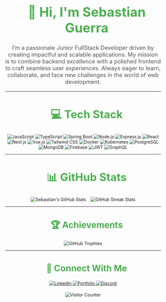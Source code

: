 <div id="user-content-toc" align="center">
  <ul>
    <summary>
      <h1 align="center" style="font-size: 3em; color: #4CAF50;">👋 Hi, I'm Sebastian Guerra</h1>
    </summary>
  </ul>
</div>

<p align="center" style="font-size: 1.3em; margin: 20px 0; color: #555;">
  I’m a passionate Junior FullStack Developer driven by creating impactful and scalable applications.  
  My mission is to combine backend excellence with a polished frontend to craft seamless user experiences.  
  Always eager to learn, collaborate, and face new challenges in the world of web development.
</p>

---

<div id="user-content-toc" align="center">
  <ul>
    <summary><h2 style="color: #4CAF50; font-size: 2.5em;">💻 Tech Stack</h2></summary>
  </ul>
</div>

<div align="center">
  <p>
    <img src="https://img.shields.io/badge/JavaScript-%23F7DF1E.svg?style=for-the-badge&logo=JavaScript&logoColor=black" alt="JavaScript"/>
    <img src="https://img.shields.io/badge/TypeScript-%23007ACC.svg?style=for-the-badge&logo=typescript&logoColor=white" alt="TypeScript"/>
    <img src="https://img.shields.io/badge/Spring_Boot-%236DB33F.svg?style=for-the-badge&logo=spring-boot&logoColor=white" alt="Spring Boot"/>
    <img src="https://img.shields.io/badge/Node.js-%23339933.svg?style=for-the-badge&logo=node.js&logoColor=white" alt="Node.js"/>
    <img src="https://img.shields.io/badge/Express-%23404d59.svg?style=for-the-badge&logo=express&logoColor=white" alt="Express.js"/>
    <img src="https://img.shields.io/badge/React-%2320232a.svg?style=for-the-badge&logo=react&logoColor=%2361DAFB" alt="React"/>
    <img src="https://img.shields.io/badge/Next.js-%23000000.svg?style=for-the-badge&logo=next.js&logoColor=white" alt="Next.js"/>
    <img src="https://img.shields.io/badge/Vue.js-%234FC08D.svg?style=for-the-badge&logo=vue.js&logoColor=white" alt="Vue.js"/>
    <img src="https://img.shields.io/badge/TailwindCSS-%2338B2AC.svg?style=for-the-badge&logo=tailwind-css&logoColor=white" alt="Tailwind CSS"/>
    <img src="https://img.shields.io/badge/Docker-%230db7ed.svg?style=for-the-badge&logo=docker&logoColor=white" alt="Docker"/>
    <img src="https://img.shields.io/badge/Kubernetes-%23326CE5.svg?style=for-the-badge&logo=kubernetes&logoColor=white" alt="Kubernetes"/>
    <img src="https://img.shields.io/badge/PostgreSQL-%23316192.svg?style=for-the-badge&logo=postgresql&logoColor=white" alt="PostgreSQL"/>
    <img src="https://img.shields.io/badge/MongoDB-%234ea94b.svg?style=for-the-badge&logo=mongodb&logoColor=white" alt="MongoDB"/>
    <img src="https://img.shields.io/badge/Firebase-%23FFCA28.svg?style=for-the-badge&logo=firebase&logoColor=black" alt="Firebase"/>
    <img src="https://img.shields.io/badge/JWT-black?style=for-the-badge&logo=JSON%20web%20tokens&logoColor=white" alt="JWT"/>
    <img src="https://img.shields.io/badge/GraphQL-%23E10098.svg?style=for-the-badge&logo=graphql&logoColor=white" alt="GraphQL"/>
  </p>
</div>

---

<div id="user-content-toc" align="center">
  <ul>
    <summary><h2 style="color: #4CAF50; font-size: 2.5em;">📊 GitHub Stats</h2></summary>
  </ul>
</div>

<div align="center">
  <img src="https://github-readme-stats.vercel.app/api?username=SebastianDevps&theme=radical&show_icons=true&hide_border=false&include_all_commits=false&count_private=false" alt="Sebastian's GitHub Stats" style="max-width: 48%; margin-right: 2%;" />
  <img src="https://github-readme-streak-stats.herokuapp.com?user=SebastianDevps&theme=radical&hide_border=false" alt="GitHub Streak Stats" style="max-width: 48%;" />
</div>

---

<div id="user-content-toc" align="center">
  <ul>
    <summary><h2 style="color: #4CAF50; font-size: 2em;">🏆 Achievements</h2></summary>
  </ul>
</div>

<div align="center">
  <img src="https://github-profile-trophy.vercel.app/?username=SebastianDevps&theme=radical&no-frame=true&column=6&margin-w=10" alt="GitHub Trophies" />
</div>

---

<div id="user-content-toc" align="center">
  <ul>
    <summary><h2 style="color: #4CAF50; font-size: 2em;">🤝 Connect With Me</h2></summary>
  </ul>
</div>

<div align="center">
  <a href="https://www.linkedin.com/in/sebastiandevp/" target="_blank">
    <img src="https://img.shields.io/badge/LinkedIn-%230077B5.svg?style=for-the-badge&logo=linkedin&logoColor=white" alt="LinkedIn">
  </a>
  <a href="https://js-webs.com/" target="_blank">
    <img src="https://img.shields.io/badge/Portfolio-%23121011.svg?style=for-the-badge&logo=about-dot-me&logoColor=white" alt="Portfolio">
  </a>
  <a href="https://discordapp.com/users/779550358254125076" target="_blank">
    <img src="https://img.shields.io/badge/Discord-%237289DA.svg?style=for-the-badge&logo=discord&logoColor=white" alt="Discord">
  </a>
</div>

<div align="center" style="margin-top: 20px;">
  <img src="https://visitcount.itsvg.in/api?id=SebastianDevps&icon=0&color=12" alt="Visitor Counter" />
</div>

